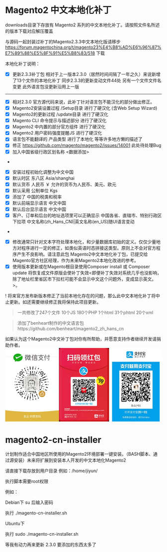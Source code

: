 # Magento2 中文本地化补丁
downloads目录下存放有 Magento2 系列的中文本地化补丁。请按照文件名所述的版本下载对应解压覆盖

与源码一起封装过补丁的Magento2.3.3中文本地化版请移步
https://forum.magentochina.org/t/magento23%E4%B8%AD%E6%96%87%E7%89%88%E5%8F%91%E5%B8%83/518 下载 

本地化补丁说明：
- [x] 更新2.3.3补丁包 相对于上一版本2.3.0（居然时间间隔了一年之久）来说新增了13个文件的本地化补丁 同步2.3.3的更新变动文件44处 另有一个文件文件名变更 此外语言包没更新沿用上一版
------
- [x] 相对2.3.0 官方源代码来说，此补丁针对语言包不能汉化的部分做出修正。
- [x] Magento2安装设置过程 /Setup目录 进行了硬汉化 (含Web Setup Wizard)
- [x] Magento2的更新过程 /update目录 进行了硬汉化
- [x] Magento CLI 命令提示与描述部分 进行了硬汉化
- [x] Magento2 中内置的部分官方组件 进行了硬汉化
- [x] Magento2 用户密码强度提醒JS 进行了硬汉化
- [x] 语言包不能翻译的 产品类型 进行了本地化 等等许多地方懒的描述了
- [x] 修正 https://github.com/magento/magento2/issues/14001 此处待处理Bug
- [x] 加入中国省级行政区划名称 <数据添加>
- 
- [x] 安装过程初始化调整为中文中国
- [x] 默认时区 东八区 Asia/shanghai
- [x] 默认货币 人民币 ￥ 允许的货币为人民币、美元、欧元
- [x] 默认采用 公制单位 Kgs
- [x] 添加了 中国的税类和税率
- [x] 默认前端显示语言 中文中国
- [x] 默认后台显示语言 中文中国
- [x] 客户、订单和后台的地址选项里可以正确显示 中国各省、直辖市、特别行政区下拉项 中文名称(zh_Hans_CN)|英文名称(en_US)随UI语言变动
- 
- [x] 修改通常只针对文本字符处理本地化，和少量数据库初始的定义。仅仅少量地方对程序进行一定的修正，如类似英语时态拼接这类型。原则上不会对官方程序产生不良影响。请注意此包 Magento2中文本地化补丁包，已提交给Magento官方社区经理，作为未来Magento2本地化改进的参考。
- [x] 使用版本更新或在Magento根目录使用Composer install 或 Composer update 将恢复成文件原版会使补丁失效<即便补丁失效对系统几乎也没影响，除了地址栏里省区市下拉栏可能不会显示中文这个问题外，变成显示英文。>。

! 将来官方发布新版本修正了当前本地化存在的问题，那么此中文本地化补丁将中止更新。如还需要继续修正我将保持此项目更新。

> 一共修改了247个文件
> 10个JS
> 180个PHP
> 1个html
> 31个phtml
> 20个xml

> 添加了benheart制作的中文语言包https://github.com/benheart/magento2_zh_hans_cn

如果认为这个Magento2中文补丁包对你有所帮助，并愿意支持作者继续开发请捐助作者。
![imgges](https://github.com/jiyun/magento2-cn-installer/blob/master/donate.jpg)

# magento2-cn-installer
计划制作适合中国地区所使用的Magento2环境部署一键安装。（BASH脚本、通过源安装）未来将扩展到安装本人开发的中文本地化Magento2

请直接下载存放到用户目录 例如：/home/jiyun/

执行脚本需要root权限

例如：

Debian下 su 后输入密码

执行 ./magento-cn-installer.sh

Ubuntu下 

执行 sudo ./magento-cn-installer.sh

等我有动力再来更新 2.3.0 要添加的东西太多了

